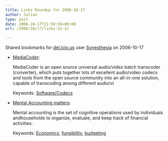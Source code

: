 ```yaml
---
title: Links Roundup for 2006-10-17
author: Julian
type: post
date: 2006-10-17T21:59:59+00:00
url: /2006/10/17/links-52-2/

---
```

Shared bookmarks for [del.icio.us][1] user  [Synesthesia][2] on 2006-10-17

  * [MediaCoder][3]:
  
    MediaCoder is an open source universal audio/video batch transcoder (converter), which puts together lots of excellent audio/video codecs and tools from the open source community into an all-in-one solution, capable of transcoding among different audio/vi
  
    Keywords: [Software/Codecs][4]
  * [Mental Accounting matters][5]:
  
    Mental accounting is the set of cognitive operations used by individuals andhouseholds to organize, evaluate, and keep track of financial activities.
  
    Keywords: [Economics][6], [fungibility][7], [budgeting][8]

 [1]: http://del.icio.us/
 [2]: http://del.icio.us/synesthesia
 [3]: http://www.rarewares.org/mediacoder/ "http://www.rarewares.org/mediacoder/"
 [4]: http://del.icio.us/synesthesia/Software/Codecs
 [5]: http://gsbwww.uchicago.edu/fac/richard.thaler/research/MentalAccounting.pdf "http://gsbwww.uchicago.edu/fac/richard.thaler/research/MentalAccounting.pdf"
 [6]: http://del.icio.us/synesthesia/Economics
 [7]: http://del.icio.us/synesthesia/fungibility
 [8]: http://del.icio.us/synesthesia/budgeting
